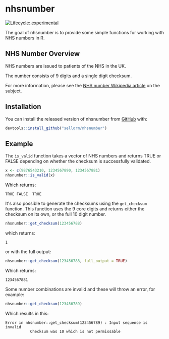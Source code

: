 
# nhsnumber

<!-- badges: start -->
[![Lifecycle: experimental](https://img.shields.io/badge/lifecycle-experimental-orange.svg)](https://www.tidyverse.org/lifecycle/#experimental)
<!-- badges: end -->

The goal of nhsnumber is to provide some simple functions for working with NHS numbers in R.

## NHS Number Overview

NHS numbers are issued to patients of the NHS in the UK.

The number consists of 9 digits and a single digit checksum.

For more information, please see the [NHS number Wikipedia article](https://en.wikipedia.org/wiki/NHS_number) on the subject.

## Installation

You can install the released version of nhsnumber from [GitHub](https://github.com/sellorm/nhsnumber) with:

``` r
devtools::install_github("sellorm/nhsnumber")
```

## Example

The `is_valid` function takes a vector of NHS numbers and returns TRUE or FALSE depending on whether the checksum is successfully validated.

``` r
x <- c(9876543210, 1234567890, 1234567881)
nhsnumber::is_valid(x)
```

Which returns:

```
TRUE FALSE  TRUE
```

It's also possible to generate the checksums using the `get_checksum` function. This function uses the 9 core digits and returns either the checksum on its own, or the full 10 digit number.

``` r
nhsnumber::get_checksum(123456788)
```

which returns:

```
1
```

or with the full output:

``` r
nhsnumber::get_checksum(123456788, full_output = TRUE)
```

Which returns:

```
1234567881
```

Some number combinations are invalid and these will throw an error, for example:

``` r
nhsnumber::get_checksum(123456789)
```

Which results in this:

```
Error in nhsnumber::get_checksum(123456789) : Input sequence is invalid
           Checksum was 10 which is not permissable
```


